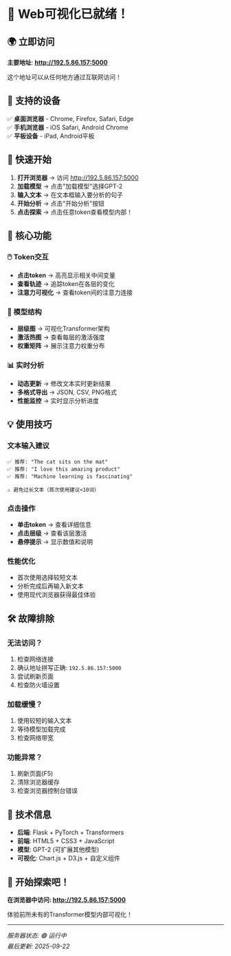 # 🎉 Web可视化已就绪！

## 🌍 立即访问

**主要地址**: **http://192.5.86.157:5000**

这个地址可以从任何地方通过互联网访问！

## 📱 支持的设备

✅ **桌面浏览器** - Chrome, Firefox, Safari, Edge  
✅ **手机浏览器** - iOS Safari, Android Chrome  
✅ **平板设备** - iPad, Android平板  

## 🚀 快速开始

1. **打开浏览器** → 访问 http://192.5.86.157:5000
2. **加载模型** → 点击"加载模型"选择GPT-2
3. **输入文本** → 在文本框输入要分析的句子
4. **开始分析** → 点击"开始分析"按钮
5. **点击探索** → 点击任意token查看模型内部！

## 🎯 核心功能

### 🖱️ Token交互
- **点击token** → 高亮显示相关中间变量
- **查看轨迹** → 追踪token在各层的变化
- **注意力可视化** → 查看token间的注意力连接

### 🧠 模型结构
- **层级图** → 可视化Transformer架构
- **激活热图** → 查看每层的激活强度  
- **权重矩阵** → 展示注意力权重分布

### 📊 实时分析
- **动态更新** → 修改文本实时更新结果
- **多格式导出** → JSON, CSV, PNG格式
- **性能监控** → 实时显示分析进度

## 💡 使用技巧

### 文本输入建议
```
✅ 推荐: "The cat sits on the mat"
✅ 推荐: "I love this amazing product" 
✅ 推荐: "Machine learning is fascinating"

⚠️ 避免过长文本（首次使用建议<10词）
```

### 点击操作
- **单击token** → 查看详细信息
- **点击层级** → 查看该层激活
- **悬停提示** → 显示数值和说明

### 性能优化
- 首次使用选择较短文本
- 分析完成后再输入新文本
- 使用现代浏览器获得最佳体验

## 🛠️ 故障排除

### 无法访问？
1. 检查网络连接
2. 确认地址拼写正确: `192.5.86.157:5000`
3. 尝试刷新页面
4. 检查防火墙设置

### 加载缓慢？
1. 使用较短的输入文本
2. 等待模型加载完成
3. 检查网络带宽

### 功能异常？
1. 刷新页面(F5)
2. 清除浏览器缓存
3. 检查浏览器控制台错误

## 🔧 技术信息

- **后端**: Flask + PyTorch + Transformers
- **前端**: HTML5 + CSS3 + JavaScript
- **模型**: GPT-2 (可扩展其他模型)
- **可视化**: Chart.js + D3.js + 自定义组件

## 🎊 开始探索吧！

**在浏览器中访问: http://192.5.86.157:5000**

体验前所未有的Transformer模型内部可视化！

---
*服务器状态: 🟢 运行中*  
*最后更新: 2025-09-22*